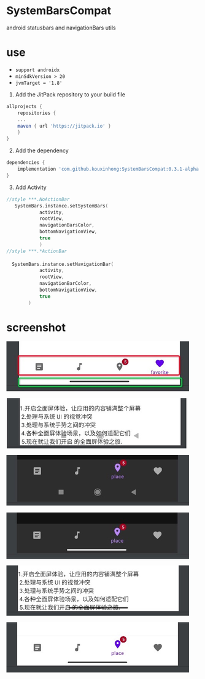 # SystemBarsCompat

android statusbars and navigationBars utils

# use

* `support androidx`
* `minSdkVersion > 20`
* `jvmTarget = '1.8'`

1. Add the JitPack repository to your build file
```gradle
allprojects {
    repositories {
	...
	maven { url 'https://jitpack.io' }
    }
}
```

2. Add the dependency

```gradle
dependencies {
    implementation 'com.github.kouxinhong:SystemBarsCompat:0.3.1-alpha'
}
```
3. Add Activity
```kotlin
//style ***.NoActionBar
   SystemBars.instance.setSystemBars(
            activity,
            rootView,
            navigationBarsColor,
            bottomNavigationView,
            true
            )
//style ***.*ActionBar

  SystemBars.instance.setNavigationBar(
            activity,
            rootView,
            navigationBarColor,
            bottomNavigationView,
            true
        )
```

# screenshot

![图1.png](https://github.com/kouxinhong/SystemBarsCompat/blob/main/image/edge.png)

![图2.png](https://github.com/kouxinhong/SystemBarsCompat/blob/main/image/1.png)

![图3.png](https://github.com/kouxinhong/SystemBarsCompat/blob/main/image/2.png)

![图4.png](https://github.com/kouxinhong/SystemBarsCompat/blob/main/image/3.png)

![图5.png](https://github.com/kouxinhong/SystemBarsCompat/blob/main/image/4.png)

![图6.png](https://github.com/kouxinhong/SystemBarsCompat/blob/main/image/5.png)

